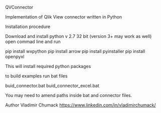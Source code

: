 QVConnector

Implementation of Qlik View connector written in Python

Installation procedure

Download and install python v 2.7 32 bit (version 3+ may work as well)
open commad line and run

pip install wxpython
pip install arrow
pip install pyinstaller
pip install openpyxl

This will install required python packages

to build examples run bat files

buid_connector.bat 
buid_connector_excel.bat

You may need to amend paths inside bat and connector files.

Author Vladimir Chumack
https://www.linkedin.com/in/vladimirchumack/
